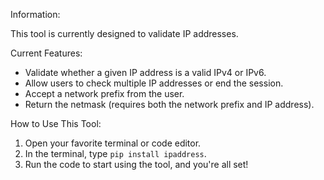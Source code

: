 ﻿Information:

This tool is currently designed to validate IP addresses.

Current Features:

- Validate whether a given IP address is a valid IPv4 or IPv6.
- Allow users to check multiple IP addresses or end the session.
- Accept a network prefix from the user.
- Return the netmask (requires both the network prefix and IP address).

How to Use This Tool:

1. Open your favorite terminal or code editor.
2. In the terminal, type `pip install ipaddress`.
3. Run the code to start using the tool, and you're all set!
